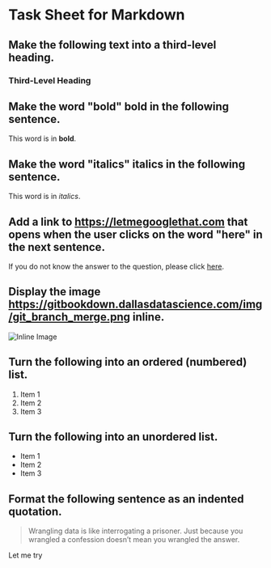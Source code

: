 # Task Sheet for Markdown

## Make the following text into a third-level heading. 

### Third-Level Heading

## Make the word "bold" bold in the following sentence. 

This word is in **bold**.

## Make the word "italics" italics in the following sentence. 

This word is in *italics*.

## Add a link to https://letmegooglethat.com that opens when the user clicks on the word "here" in the next sentence. 

If you do not know the answer to the question, please click [here](https://letmegooglethat.com).

## Display the image https://gitbookdown.dallasdatascience.com/img/git_branch_merge.png inline. 

![Inline Image](https://gitbookdown.dallasdatascience.com/img/git_branch_merge.png)

## Turn the following into an ordered (numbered) list. 

1. Item 1
2. Item 2
3. Item 3

## Turn the following into an unordered list.

- Item 1
- Item 2
- Item 3

## Format the following sentence as an indented quotation.

> Wrangling data is like interrogating a prisoner. Just because you wrangled a confession doesn’t mean you wrangled the answer.

Let me try